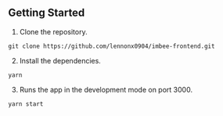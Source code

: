 ## Getting Started

1. Clone the repository. 
```
git clone https://github.com/lennonx0904/imbee-frontend.git
```
2. Install the dependencies.
```
yarn
```
3. Runs the app in the development mode on port 3000.
```
yarn start
```